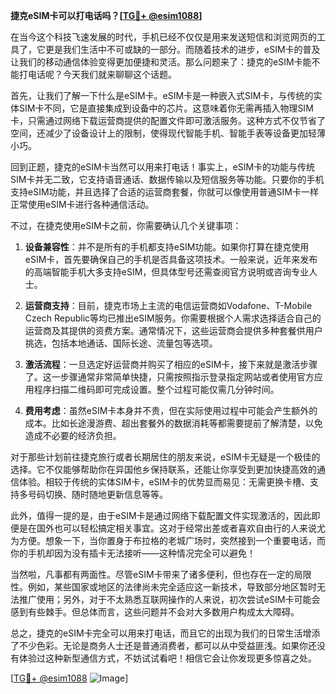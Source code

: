 **捷克eSIM卡可以打电话吗？[[TG💪+ @esim1088](https://t.me/s/esim1088)]**

在当今这个科技飞速发展的时代，手机已经不仅仅是用来发送短信和浏览网页的工具了，它更是我们生活中不可或缺的一部分。而随着技术的进步，eSIM卡的普及让我们的移动通信体验变得更加便捷和灵活。那么问题来了：捷克的eSIM卡能不能打电话呢？今天我们就来聊聊这个话题。

首先，让我们了解一下什么是eSIM卡。eSIM卡是一种嵌入式SIM卡，与传统的实体SIM卡不同，它是直接集成到设备中的芯片。这意味着你无需再插入物理SIM卡，只需通过网络下载运营商提供的配置文件即可激活服务。这种方式不仅节省了空间，还减少了设备设计上的限制，使得现代智能手机、智能手表等设备更加轻薄小巧。

回到正题，捷克的eSIM卡当然可以用来打电话！事实上，eSIM卡的功能与传统SIM卡并无二致，它支持语音通话、数据传输以及短信服务等功能。只要你的手机支持eSIM功能，并且选择了合适的运营商套餐，你就可以像使用普通SIM卡一样正常使用eSIM卡进行各种通信活动。

不过，在捷克使用eSIM卡之前，你需要确认几个关键事项：

1. **设备兼容性**：并不是所有的手机都支持eSIM功能。如果你打算在捷克使用eSIM卡，首先要确保自己的手机是否具备这项技术。一般来说，近年来发布的高端智能手机大多支持eSIM，但具体型号还需查阅官方说明或咨询专业人士。

2. **运营商支持**：目前，捷克市场上主流的电信运营商如Vodafone、T-Mobile Czech Republic等均已推出eSIM服务。你需要根据个人需求选择适合自己的运营商及其提供的资费方案。通常情况下，这些运营商会提供多种套餐供用户挑选，包括本地通话、国际长途、流量包等选项。

3. **激活流程**：一旦选定好运营商并购买了相应的eSIM卡，接下来就是激活步骤了。这一步骤通常非常简单快捷，只需按照指示登录指定网站或者使用官方应用程序扫描二维码即可完成设置。整个过程可能仅需几分钟时间。

4. **费用考虑**：虽然eSIM卡本身并不贵，但在实际使用过程中可能会产生额外的成本。比如长途漫游费、超出套餐外的数据消耗等都需要提前了解清楚，以免造成不必要的经济负担。

对于那些计划前往捷克旅行或者长期居住的朋友来说，eSIM卡无疑是一个极佳的选择。它不仅能够帮助你在异国他乡保持联系，还能让你享受到更加快捷高效的通信体验。相较于传统的实体SIM卡，eSIM卡的优势显而易见：无需更换卡槽、支持多号码切换、随时随地更新信息等等。

此外，值得一提的是，由于eSIM卡是通过网络下载配置文件实现激活的，因此即便是在国外也可以轻松搞定相关事宜。这对于经常出差或者喜欢自由行的人来说尤为方便。想象一下，当你置身于布拉格的老城广场时，突然接到一个重要电话，而你的手机却因为没有插卡无法接听——这种情况完全可以避免！

当然啦，凡事都有两面性。尽管eSIM卡带来了诸多便利，但也存在一定的局限性。例如，某些国家或地区的法律尚未完全适应这一新技术，导致部分地区暂时无法推广使用；另外，对于不太熟悉互联网操作的人来说，初次尝试eSIM卡可能会感到有些棘手。但总体而言，这些问题并不会对大多数用户构成太大障碍。

总之，捷克的eSIM卡完全可以用来打电话，而且它的出现为我们的日常生活增添了不少色彩。无论是商务人士还是普通消费者，都可以从中受益匪浅。如果你还没有体验过这种新型通信方式，不妨试试看吧！相信它会让你发现更多惊喜之处。

[[TG💪+ @esim1088](https://t.me/s/esim1088) ![Image](https://i.postimg.cc/4NQfJmqS/Snipaste-2025-05-13-00-14-12.png)]